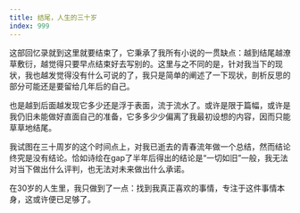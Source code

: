 ```yaml
---
title: 结尾，人生的三十岁
index: 999
---
```


这部回忆录就到这里就要结束了，它秉承了我所有小说的一贯缺点：越到结尾越潦草敷衍，越觉得只要早点结束好去写别的。这里与之不同的是，针对我当下的现状，我也越发觉得没有什么可说的了，我只是简单的阐述了一下现状，剖析反思的部分可能还是要留给几年后的自己。

也是越到后面越发现它多少还是浮于表面，流于流水了。或许是限于篇幅，或许是我仍旧未能做好直面自己的准备，它多多少少偏离了我最初设想的内容，因而只能草草地结尾。

我试图在三十周岁的这个时间点上，对我已逝去的青春流年做一个总结，然而结论终究是没有结论。恰如诗绘在gap了半年后得出的结论是“一切如旧”一般，我无法对当下做出什么评判，也无法对未来做出什么承诺。

在30岁的人生里，我只做到了一点：找到我真正喜欢的事情，专注于这件事情本身，这或许便已足够了。
